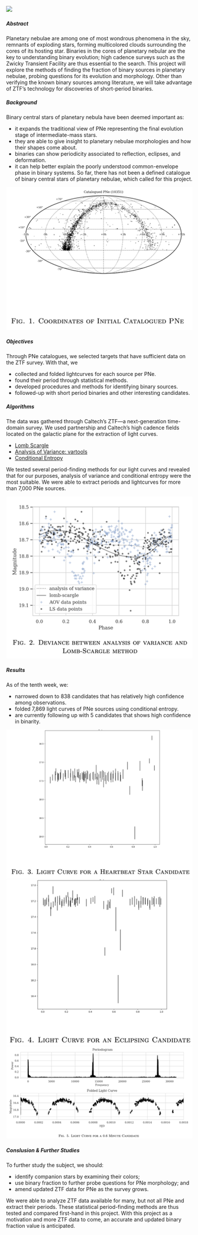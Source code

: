 ![](https://upload.wikimedia.org/wikipedia/commons/3/34/Necklace_Nebula_by_Hubble.jpg)

##### Abstract

Planetary nebulae are among one of most wondrous phenomena in the sky, remnants of exploding stars, forming multicolored clouds surrounding the cores of its hosting star. Binaries in the cores of planetary nebular are the key to understanding binary evolution; high cadence surveys such as the Zwicky Transient Facility are thus essential to the search. This project will explore the methods of finding the fraction of binary sources in planetary nebulae, probing questions for its evolution and morphology. Other than verifying the known binary sources among literature, we will take advantage of ZTF’s technology for discoveries of short-period binaries.

<div class="divider"></div>

##### Background

Binary central stars of planetary nebula have been deemed important as:
* it expands the traditional view of PNe representing the final evolution stage of intermediate-mass stars.
* they are able to give insight to planetary nebulae morphologies and how their shapes come about.
* binaries can show periodicity associated to reflection, eclipses, and deformation.
* it can help better explain the poorly understood common-envelope phase in binary systems.
So far, there has not been a defined catalogue of binary central stars of planetary nebulae, which called for this project.

![](./fig1.png)

<div class="divider"></div>

##### Objectives

Through PNe catalogues, we selected targets that have sufficient data on the ZTF survey. With that, we
* collected and folded lightcurves for each source per PNe.
* found their period through statistical methods.
* developed procedures and methods for identifying binary sources.
* followed-up with short period binaries and other interesting candidates.



<div class="divider"></div>

##### Algorithms

The data was gathered through Caltech’s ZTF—a next-generation time-domain survey. We used partnership and Caltech’s high cadence fields located on the galactic plane for the extraction of light curves.

* [Lomb Scargle](https://docs.astropy.org/en/stable/timeseries/lombscargle.html)
* [Analysis of Variance: vartools](https://www.astro.princeton.edu/~jhartman/vartools.html)
* [Conditional Entropy](http://www.cs.cmu.edu/~venkatg/teaching/ITCS-spr2013/notes/lect-jan17.pdf)

We tested several period-finding methods for our light curves and revealed that for our purposes, analysis of variance and conditional entropy were the most suitable. We were able to extract periods and lightcurves for more than 7,000 PNe sources.

![](./fig2.png)


<div class="divider"></div>

##### Results

As of the tenth week, we:
* narrowed down to 838 candidates that has relatively high confidence among observations.
* folded 7,869 light curves of PNe sources using conditional entropy.
* are currently following up with 5 candidates that shows high confidence in binarity.

![](./fig3.png)
![](./fig4.png)
![](./fig5.png)


<div class="divider"></div>

##### Conslusion & Further Studies

To further study the subject, we should:
* identify companion stars by examining their colors;
* use binary fraction to further probe questions for PNe morphology; and
* amend updated ZTF data for PNe as the survey grows.

We were able to analyze ZTF data available for many, but not all PNe and extract their periods. These statistical period-finding methods are thus tested and compared first-hand in this project. With this project as a motivation and more ZTF data to come, an accurate and updated binary fraction value is anticipated.

